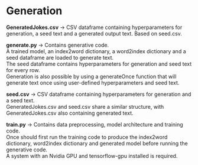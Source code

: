 # Generation
<b>GeneratedJokes.csv</b> -> CSV dataframe containing hyperparameters for generation, a seed text and a generated output text. Based on seed.csv.

<b>generate.py</b> -> Contains generative code.
<br>A trained model, an index2word dictionary, a word2index dictionary and a seed dataframe are loaded to generate text. 
<br>The seed dataframe contains hyperparameters for generation and seed text for every row.
<br>Generation is also possible by using a generateOnce function that will generate text once using user-defined hyperparameters and seed text.

<b>seed.csv</b> -> CSV dataframe containing hyperparameters for generation and a seed text.
<br>GeneratedJokes.csv and seed.csv share a similar structure, with GeneratedJokes.csv also containing generated text.

<b>train.py</b> -> Contains data preprocessing, model architecture and training code.
<br>Once should first run the training code to produce the index2word dictionary, word2index dictionary and generated model before running the generative code.
<br>A system with an Nvidia GPU and tensorflow-gpu installed is required. 
